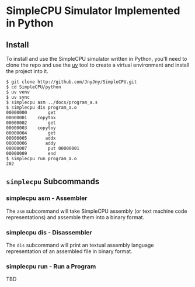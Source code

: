# SimpleCPU Simulator Implemented in Python

## Install

To install and use the SimpleCPU simulator written in Python, you'll
need to clone the repo and use the [uv][0] tool to create a virtual
environment and install the project into it.

```console
$ git clone http://github.com/JnyJny/SimpleCPU.git
$ cd SimpleCPU/python
$ uv venv
$ uv sync
$ simplecpu asm ../docs/program_a.s
$ simplecpu dis program_a.o
00000000        get
00000001    copytox
00000002        get
00000003    copytoy
00000004        get
00000005       addx
00000006       addy
00000007        put 00000001
00000009        end
$ simplecpu run program_a.o
202
```

## `simplecpu` Subcommands

### simplecpu asm - Assembler

The `asm` subcommand will take SimpleCPU assembly (or text machine
code representations) and assemble them into a binary format.

### simplecpu dis - Disassembler

The `dis` subcommand will print an textual assembly language
representation of an assembled file in binary format.

### simplecpu run - Run a Program

TBD

[0]: https://github.com/astral-sh/uv
